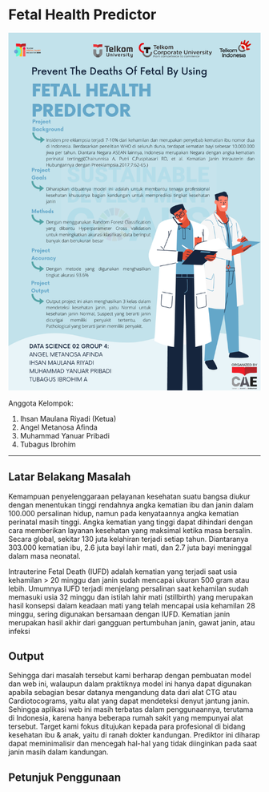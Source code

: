 # Fetal Health Predictor
![Project Poster](/gambar/poster.png "Project Poster")

Anggota Kelompok: 
1. Ihsan Maulana Riyadi (Ketua)
2. Angel Metanosa Afinda
3. Muhammad Yanuar Pribadi
4. Tubagus Ibrohim

---

## Latar Belakang Masalah
Kemampuan penyelenggaraan pelayanan kesehatan suatu bangsa diukur dengan menentukan tinggi rendahnya angka kematian ibu dan janin dalam 100.000 persalinan hidup, namun pada kenyataannya angka kematian perinatal masih tinggi. Angka kematian yang tinggi dapat dihindari dengan cara memberikan layanan kesehatan yang maksimal ketika masa bersalin. Secara global, sekitar 130 juta kelahiran terjadi setiap tahun. Diantaranya 303.000 kematian ibu, 2.6 juta bayi lahir mati, dan 2.7 juta bayi meninggal dalam masa neonatal. 

Intrauterine Fetal Death (IUFD) adalah kematian yang terjadi saat usia kehamilan > 20 minggu dan janin sudah mencapai ukuran 500 gram atau lebih. Umumnya IUFD terjadi menjelang persalinan saat kehamilan sudah memasuki usia 32 minggu dan istilah lahir mati (stillbirth) yang merupakan hasil konsepsi dalam keadaan mati yang telah mencapai usia kehamilan 28 minggu, sering digunakan bersamaan dengan IUFD. Kematian janin merupakan hasil akhir dari gangguan pertumbuhan janin, gawat janin, atau infeksi
## Output
Sehingga dari masalah tersebut kami berharap dengan pembuatan model dan web ini, walaupun dalam praktiknya model ini hanya dapat digunakan apabila sebagian besar datanya mengandung data dari alat CTG atau Cardiotocograms, yaitu alat yang dapat mendeteksi denyut jantung janin. Sehingga aplikasi web ini masih terbatas dalam penggunaannya, terutama di Indonesia, karena hanya beberapa rumah sakit yang mempunyai alat tersebut. Target kami fokus ditujukan kepada para profesional di bidang kesehatan ibu & anak, yaitu di ranah dokter kandungan. Prediktor ini diharap dapat meminimalisir dan mencegah hal-hal yang tidak diinginkan pada saat janin masih dalam kandungan.
## Petunjuk Penggunaan




